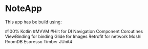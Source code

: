 # NoteApp

This app has be build using:

#100% Kotlin
#MVVM
#Hilt for DI
Navigation Component
Coroutines
ViewBinding for binding
Glide for Images
Retrofit for network
Moshi
RoomDB
Espresso
Timber
JUnit4
